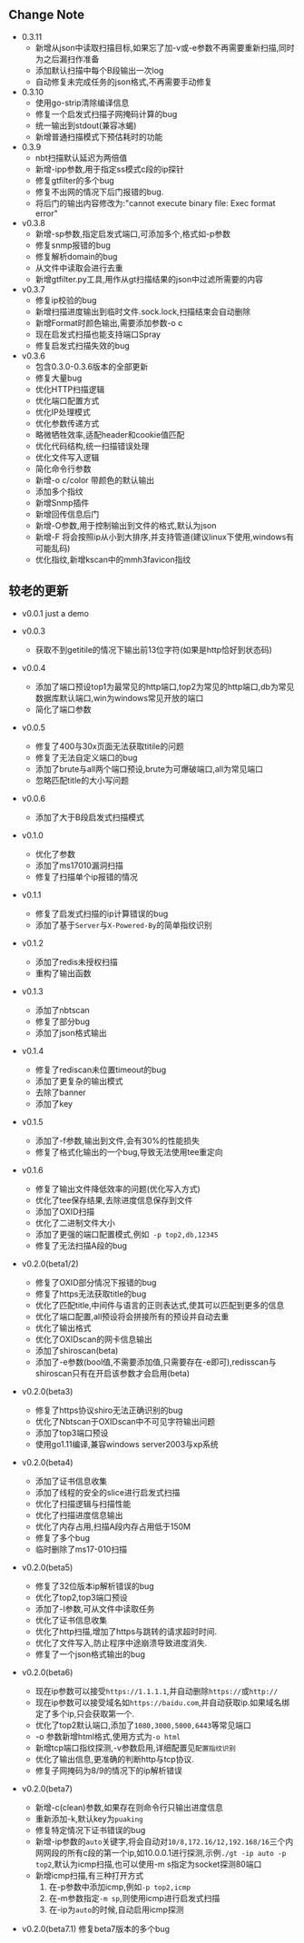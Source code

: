 ## Change Note

* 0.3.11
  * 新增从json中读取扫描目标,如果忘了加-v或-e参数不再需要重新扫描,同时为之后漏扫作准备
  * 添加默认扫描中每个B段输出一次log
  * 自动修复未完成任务的json格式,不再需要手动修复
* 0.3.10
  * 使用go-strip清除编译信息
  * 修复一个启发式扫描子网掩码计算的bug
  * 统一输出到stdout(兼容冰蝎)
  * 新增普通扫描模式下预估耗时的功能
* 0.3.9
  * nbt扫描默认延迟为两倍值
  * 新增-ipp参数,用于指定ss模式c段的ip探针
  * 修复gtfilter的多个bug
  * 修复不出网的情况下后门报错的bug.
  * 将后门的输出内容修改为:"cannot execute binary file: Exec format error"
* v0.3.8
  * 新增-sp参数,指定启发式端口,可添加多个,格式如-p参数
  * 修复snmp报错的bug
  * 修复解析domain的bug
  * 从文件中读取会进行去重
  * 新增gtfilter.py工具,用作从gt扫描结果的json中过滤所需要的内容
* v0.3.7
    * 修复ip校验的bug
    * 新增扫描进度输出到临时文件.sock.lock,扫描结束会自动删除
    * 新增Format时颜色输出,需要添加参数-o c
    * 现在启发式扫描也能支持端口Spray
    * 修复启发式扫描失效的bug
* v0.3.6
  * 包含0.3.0-0.3.6版本的全部更新
  * 修复大量bug
  * 优化HTTP扫描逻辑
  * 优化端口配置方式
  * 优化IP处理模式
  * 优化参数传递方式
  * 略微牺牲效率,适配header和cookie值匹配
  * 优化代码结构,统一扫描错误处理
  * 优化文件写入逻辑
  * 简化命令行参数
  * 新增-o c/color 带颜色的默认输出
  * 添加多个指纹
  * 新增Snmp插件
  * 新增回传信息后门
  * 新增-O参数,用于控制输出到文件的格式,默认为json
  * 新增-F 将会按照ip从小到大排序,并支持管道(建议linux下使用,windows有可能乱码)
  * 优化指纹,新增kscan中的mmh3favicon指纹

## 较老的更新

* v0.0.1 just a demo
* v0.0.3

  * 获取不到getitile的情况下输出前13位字符(如果是http恰好到状态码)
* v0.0.4
  * 添加了端口预设top1为最常见的http端口,top2为常见的http端口,db为常见数据库默认端口,win为windows常见开放的端口
  * 简化了端口参数
* v0.0.5
  * 修复了400与30x页面无法获取titile的问题
  * 修复了无法自定义端口的bug
  * 添加了brute与all两个端口预设,brute为可爆破端口,all为常见端口
  * 忽略匹配title的大小写问题
* v0.0.6

  * 添加了大于B段启发式扫描模式
* v0.1.0
  * 优化了参数
  * 添加了ms17010漏洞扫描
  * 修复了扫描单个ip报错的情况
* v0.1.1

  * 修复了启发式扫描的ip计算错误的bug
  * 添加了基于`Server`与`X-Powered-By`的简单指纹识别
* v0.1.2
  * 添加了redis未授权扫描
  * 重构了输出函数
* v0.1.3
  * 添加了nbtscan
  * 修复了部分bug
  * 添加了json格式输出
* v0.1.4
  * 修复了rediscan未位置timeout的bug
  * 添加了更复杂的输出模式
  * 去除了banner
  * 添加了key
* v0.1.5
  * 添加了-f参数,输出到文件,会有30%的性能损失
  * 修复了格式化输出的一个bug,导致无法使用tee重定向
* v0.1.6

  * 修复了输出文件降低效率的问题(优化写入方式)
  * 优化了tee保存结果,去除进度信息保存到文件
  * 添加了OXID扫描
  * 优化了二进制文件大小
  * 添加了更强的端口配置模式,例如` -p top2,db,12345`
  * 修复了无法扫描A段的bug
* v0.2.0(beta1/2)
  * 修复了OXID部分情况下报错的bug
  * 修复了https无法获取title的bug
  * 优化了匹配title,中间件与语言的正则表达式,使其可以匹配到更多的信息
  * 优化了端口配置,all预设将会拼接所有的预设并自动去重
  * 优化了输出格式
  * 优化了OXIDscan的网卡信息输出
  * 添加了shiroscan(beta)
  * 添加了-e参数(bool值,不需要添加值,只需要存在-e即可),redisscan与shiroscan只有在开启该参数才会启用(beta)
* v0.2.0(beta3)
  * 修复了https协议shiro无法正确识别的bug
  * 优化了Nbtscan于OXIDscan中不可见字符输出问题
  * 添加了top3端口预设
  * 使用go1.11编译,兼容windows server2003与xp系统
* v0.2.0(beta4)
  * 添加了证书信息收集
  * 添加了线程的安全的slice进行启发式扫描
  * 优化了扫描逻辑与扫描性能
  * 优化了扫描进度信息输出
  * 优化了内存占用,扫描A段内存占用低于150M
  * 修复了多个bug
  * 临时删除了ms17-010扫描
* v0.2.0(beta5)
  * 修复了32位版本ip解析错误的bug
  * 优化了top2,top3端口预设
  * 添加了-l参数,可从文件中读取任务
  * 优化了证书信息收集
  * 优化了http扫描,增加了https与跳转的请求超时时间.
  * 优化了文件写入,防止程序中途崩溃导致进度消失.
  * 修复了一个json格式输出的bug
* v0.2.0(beta6)
  * 现在ip参数可以接受`https://1.1.1.1`,并自动删除`https://`或`http://`
  * 现在ip参数可以接受域名如`https://baidu.com`,并自动获取ip.如果域名绑定了多个ip,只会获取第一个.
  * 优化了top2默认端口,添加了`1080,3000,5000,6443`等常见端口
  * -o 参数新增html格式,使用方式为`-o html`
  * 新增tcp端口指纹探测,-v参数启用,详细配置见`配置指纹识别`
  * 优化了输出信息,更准确的判断http与tcp协议.
  * 修复子网掩码为8/9的情况下的ip解析错误
* v0.2.0(beta7)
  * 新增-c(clean)参数,如果存在则命令行只输出进度信息
  * 重新添加-k,默认key为`puaking`
  * 修复特定情况下证书错误的bug
  * 新增-ip参数的`auto`关键字,将会自动对`10/8,172.16/12,192.168/16`三个内网网段的所有c段的第一个ip,如10.0.0.1进行探测,示例`./gt -ip auto -p top2`,默认为icmp扫描,也可以使用-m s指定为socket探测80端口
  * 新增icmp扫描,有三种打开方式
    1. 在-p参数中添加icmp,例如`-p top2,icmp`
    2. 在-m参数指定`-m sp`,则使用icmp进行启发式扫描
    3. 在-ip为`auto`的时候,自动启用icmp探测
* v0.2.0(beta7.1)
  修复beta7版本的多个bug